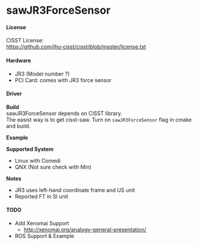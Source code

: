 sawJR3ForceSensor
=================

#### License
CISST License:  
https://github.com/jhu-cisst/cisst/blob/master/license.txt

#### Hardware 
* JR3 (Model number ?)
* PCI Card: comes with JR3 force sensor

#### Driver 
**Build**   
sawJR3ForceSensor depends on CISST library.  
The easist way is to get cisst-saw. Turn on 
```sawJR3ForceSensor``` flag in cmake and build. 

**Example** 


**Supported System** 
* Linux with Comedi 
* QNX (Not sure check with Min)

**Notes** 
* JR3 uses left-hand coordinate frame and US unit
* Reported FT in SI unit 

#### TODO
* Add Xenomai Support 
  * http://xenomai.org/analogy-general-presentation/
* ROS Support & Example
